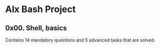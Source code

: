 # Alx Bash Project
## 0x00. Shell, basics
Contains 14 mandatory questions and 5 advanced tasks that are solved.
